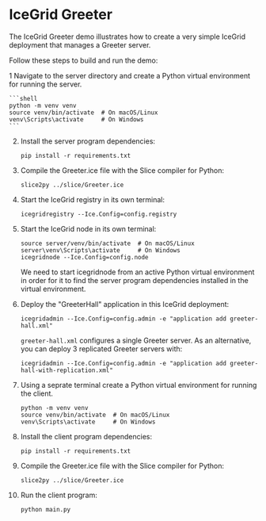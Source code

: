 # IceGrid Greeter

The IceGrid Greeter demo illustrates how to create a very simple IceGrid deployment that manages a Greeter server.

Follow these steps to build and run the demo:

1 Navigate to the server directory and create a Python virtual environment for running the server.

    ```shell
    python -m venv venv
    source venv/bin/activate  # On macOS/Linux
    venv\Scripts\activate     # On Windows
    ```
2. Install the server program dependencies:

    ```shell
    pip install -r requirements.txt
    ```

3. Compile the Greeter.ice file with the Slice compiler for Python:

    ```shell
    slice2py ../slice/Greeter.ice
    ```

4. Start the IceGrid registry in its own terminal:

    ```shell
    icegridregistry --Ice.Config=config.registry
    ```

5. Start the IceGrid node in its own terminal:

    ```shell
    source server/venv/bin/activate  # On macOS/Linux
    server\venv\Scripts\activate     # On Windows
    icegridnode --Ice.Config=config.node
    ```

    We need to start icegridnode from an active Python virtual environment in order for it to find the server
    program dependencies installed in the virtual environment.

6. Deploy the "GreeterHall" application in this IceGrid deployment:

    ```shell
    icegridadmin --Ice.Config=config.admin -e "application add greeter-hall.xml"
    ```

    `greeter-hall.xml` configures a single Greeter server. As an alternative, you can deploy 3 replicated Greeter
    servers with:

    ```shell
    icegridadmin --Ice.Config=config.admin -e "application add greeter-hall-with-replication.xml"
    ```

7. Using a seprate terminal create a Python virtual environment for running the client.

    ```shell
    python -m venv venv
    source venv/bin/activate  # On macOS/Linux
    venv\Scripts\activate     # On Windows
    ```

8. Install the client program dependencies:

    ```shell
    pip install -r requirements.txt
    ```

9. Compile the Greeter.ice file with the Slice compiler for Python:

    ```shell
    slice2py ../slice/Greeter.ice
    ```

10. Run the client program:

    ```shell
    python main.py
    ```
